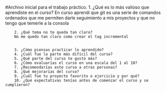 #Archivo inicial para el trabajo práctico. 
        1. ¿Qué es lo más valioso que aprendiste en el curso?
        En curso aprendi que git es una serie de comandos ordenados que me permiten darle seguimiento a mis proyectos y que no tengo que temerle a la consola

        2. ¿Qué tema no te queda tan claro?
        No me quedo tan claro como crear el tag incremental


        3. ¿Cómo piensas practicar lo aprendido?
        4. ¿Cuál fue la parte más difícil del curso?
        5. ¿Qué parte del curso te gustó más?
        6. ¿Cómo evaluarías el curso en una escala del 1 al 10?
        7. ¿Recomendarías este curso a otras personas?
        8. ¿Qué mejorarías del curso?
        9. ¿Cuál fue tu proyecto favorito o ejercicio y por qué?
        10. ¿Qué expectativas tenías antes de comenzar el curso y se cumplieron?